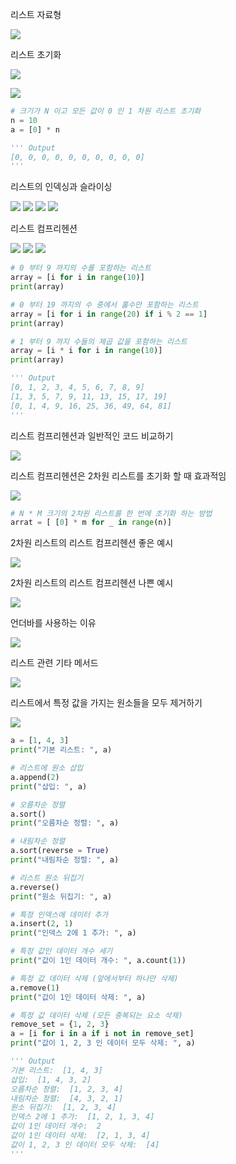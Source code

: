 리스트 자료형

![](/.uploads/2021-08-09-23-31-31.png)

리스트 초기화

![](/.uploads/2021-08-10-00-34-37.png)

![](/.uploads/2021-08-10-00-36-37.png)

``` py
# 크기가 N 이고 모든 값이 0 인 1 차원 리스트 초기화
n = 10
a = [0] * n

''' Output
[0, 0, 0, 0, 0, 0, 0, 0, 0, 0]
'''
```

리스트의 인덱싱과 슬라이싱

![](/.uploads/2021-08-10-00-39-03.png)
![](/.uploads/2021-08-10-00-40-03.png)
![](/.uploads/2021-08-10-00-41-25.png)
![](/.uploads/2021-08-10-00-49-45.png)

리스트 컴프리헨션

![](/.uploads/2021-08-10-00-53-32.png)
![](/.uploads/2021-08-10-00-54-39.png)
![](/.uploads/2021-08-10-01-02-01.png)

```python
# 0 부터 9 까지의 수를 포함하는 리스트
array = [i for i in range(10)]
print(array)

# 0 부터 19 까지의 수 중에서 홀수만 포함하는 리스트
array = [i for i in range(20) if i % 2 == 1]
print(array)

# 1 부터 9 까지 수들의 제곱 값을 포함하는 리스트
array = [i * i for i in range(10)]
print(array)

''' Output
[0, 1, 2, 3, 4, 5, 6, 7, 8, 9]
[1, 3, 5, 7, 9, 11, 13, 15, 17, 19]
[0, 1, 4, 9, 16, 25, 36, 49, 64, 81]
'''
```

리스트 컴프리헨션과 일반적인 코드 비교하기

![](/.uploads/2021-08-10-01-12-26.png)

리스트 컴프리헨션은 2차원 리스트를 초기화 할 때 효과적임

![](/.uploads/2021-08-10-01-14-31.png)

``` py
# N * M 크기의 2차원 리스트를 한 번에 초기화 하는 방법
arrat = [ [0] * m for _ in range(n)]
```

2차원 리스트의 리스트 컴프리헨션 좋은 예시

![](/.uploads/2021-08-10-01-17-47.png)

2차원 리스트의 리스트 컴프리헨션 나쁜 예시

![](/.uploads/2021-08-10-01-18-43.png)

언더바를 사용하는 이유

![](/.uploads/2021-08-10-01-19-12.png)

리스트 관련 기타 메서드

![](/.uploads/2021-08-10-01-20-23.png)

리스트에서 특정 값을 가지는 원소들을 모두 제거하기

![](/.uploads/2021-08-10-01-35-06.png)

```python
a = [1, 4, 3]
print("기본 리스트: ", a)

# 리스트에 원소 삽입
a.append(2)
print("삽입: ", a)

# 오름차순 정렬
a.sort()
print("오름차순 정렬: ", a)

# 내림차순 정렬
a.sort(reverse = True)
print("내림차순 정렬: ", a)

# 리스트 원소 뒤집기
a.reverse()
print("원소 뒤집기: ", a)

# 특정 인덱스에 데이터 추가
a.insert(2, 1)
print("인덱스 2에 1 추가: ", a)

# 특정 값인 데이터 개수 세기
print("값이 1인 데이터 개수: ", a.count(1))

# 특정 값 데이터 삭제 (앞에서부터 하나만 삭제)
a.remove(1)
print("값이 1인 데이터 삭제: ", a)

# 특정 값 데이터 삭제 (모든 중복되는 요소 삭제)
remove_set = {1, 2, 3}
a = [i for i in a if i not in remove_set]
print("값이 1, 2, 3 인 데이터 모두 삭제: ", a)

''' Output
기본 리스트:  [1, 4, 3]
삽입:  [1, 4, 3, 2]
오름차순 정렬:  [1, 2, 3, 4]
내림차순 정렬:  [4, 3, 2, 1]
원소 뒤집기:  [1, 2, 3, 4]
인덱스 2에 1 추가:  [1, 2, 1, 3, 4]
값이 1인 데이터 개수:  2
값이 1인 데이터 삭제:  [2, 1, 3, 4]
값이 1, 2, 3 인 데이터 모두 삭제:  [4]
'''
```
